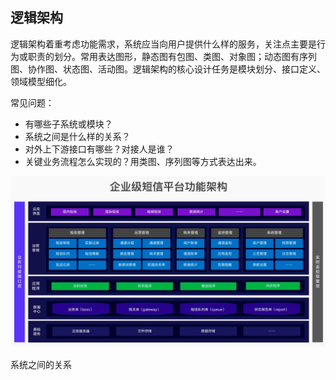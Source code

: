 ## 逻辑架构

逻辑架构着重考虑功能需求，系统应当向用户提供什么样的服务，关注点主要是行为或职责的划分。常用表达图形，静态图有包图、类图、对象图；动态图有序列图、协作图、状态图、活动图。逻辑架构的核心设计任务是模块划分、接口定义、领域模型细化。

常见问题：

+ 有哪些子系统或模块？
+ 系统之间是什么样的关系？
+ 对外上下游接口有哪些？对接人是谁？
+ 关键业务流程怎么实现的？用类图、序列图等方式表达出来。

<img src="../pic/logic.jpeg" style="zoom:0%;" />


系统之间的关系
